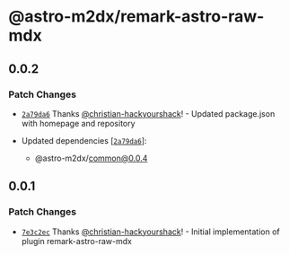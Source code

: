 # @astro-m2dx/remark-astro-raw-mdx

## 0.0.2

### Patch Changes

-   [`2a79da6`](https://github.com/astro-m2dx/astro-m2dx/commit/2a79da6a0f527eab29e2dbfed94c5e9d35a13f44) Thanks [@christian-hackyourshack](https://github.com/christian-hackyourshack)! - Updated package.json with homepage and repository

-   Updated dependencies [[`2a79da6`](https://github.com/astro-m2dx/astro-m2dx/commit/2a79da6a0f527eab29e2dbfed94c5e9d35a13f44)]:
    -   @astro-m2dx/common@0.0.4

## 0.0.1

### Patch Changes

-   [`7e3c2ec`](https://github.com/astro-m2dx/astro-m2dx/commit/7e3c2ecb74134132dac3e6f7d8a7818fd3de524b) Thanks [@christian-hackyourshack](https://github.com/christian-hackyourshack)! - Initial implementation of plugin remark-astro-raw-mdx
